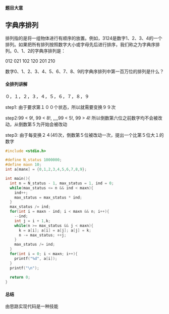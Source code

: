 



#### 题目大意

## **字典序排列**

排列指的是将一组物体进行有顺序的放置。例如，3124是数字1、2、3、4的一个排列。如果把所有排列按照数字大小或字母先后进行排序，我们称之为字典序排列。0、1、2的字典序排列是：

012   021   102   120   201   210

数字0、1、2、3、4、5、6、7、8、9的字典序排列中第一百万位的排列是什么？



#### 全排列讲解

０，１，２，３，４，５，６，７，８，９

step1: 由于要求第１００个状态，所以就需要变换９９次

step2:99 < 9!, 99 < 8!, ,,,,99 < 5!, 99 > 4! 所以倒数第六位之前数字均不会被改动，从倒数第５为开始会被改动

step3: 由于每变换２４(4!)次，倒数第５位被改动一次，提出一个比第５位大１的数字



````c++
#include <stdio.h>

#define N_status 1000000;
#define maxn 10;
int a[manx] = {0,1,2,3,4,5,6,7,8,9};

int main(){
  int n = N_status - 1, max_status = 1, ind = 0;
  while(max_status <= n && ind < maxn){
    ind++;
    max_status = max_status * ind;
  }
  max_status /= ind;
  for(int i = maxn - ind; i < maxn && n; i++){
    --ind;
    int j = i + 1,k;
    while(n >= max_status && j < maxn){
      k = a[i]; a[i] = a[j]; a[j] = k;
      n -= max_status; ++j;
    }
    max_status /= ind;
  }
  for(int i = 0; i < maxn; i++){
    printf("%d", a[i]);
  }
  printf("\n");
  
  return 0;
}
````







#### 总结

由思路实现代码是一种技能